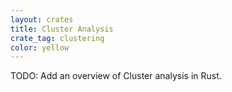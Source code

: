 ```yaml
---
layout: crates
title: Cluster Analysis
crate_tag: clustering
color: yellow
---
```


TODO: Add an overview of Cluster analysis in Rust.